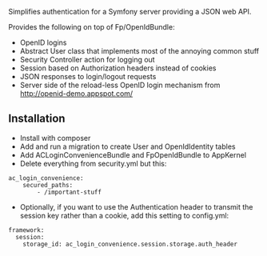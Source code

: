 Simplifies authentication for a Symfony server providing a JSON web API.

Provides the following on top of Fp/OpenIdBundle:

* OpenID logins
* Abstract User class that implements most of the annoying common stuff
* Security Controller action for logging out
* Session based on Authorization headers instead of cookies
* JSON responses to login/logout requests
* Server side of the reload-less OpenID login mechanism from http://openid-demo.appspot.com/

## Installation

- Install with composer
- Add and run a migration to create User and OpenIdIdentity tables
- Add ACLoginConvenienceBundle and FpOpenIdBundle to AppKernel
- Delete everything from security.yml but this:

```
ac_login_convenience:
    secured_paths:
        - /important-stuff
```

- Optionally, if you want to use the Authentication header to transmit the session key
rather than a cookie, add this setting to config.yml:

```
framework:
  session:
    storage_id: ac_login_convenience.session.storage.auth_header
```
